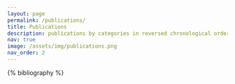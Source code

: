 ```yaml
---
layout: page
permalink: /publications/
title: Publications
description: publications by categories in reversed chronological order. generated by jekyll-scholar.
nav: true
image: /assets/img/publications.png
nav_order: 2
---
```


<!-- _pages/publications.md -->

<!-- Bibsearch Feature -->

<!-- {% include bib_search.liquid %} -->

<div class="publications">

{% bibliography %}

</div>
